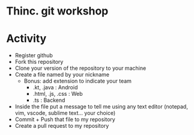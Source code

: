 # Thinc. git workshop

# Activity

- Register github
- Fork this repository
- Clone your version of the repository to your machine
- Create a file named by your nickname
  - Bonus: add extension to indicate your team
    - .kt, .java : Android
    - .html, .js, .css : Web
    - .ts : Backend
- Inside the file put a message to tell me using any text editor (notepad, vim, vscode, sublime text… your choice)
- Commit + Push that file to my repository
- Create a pull request to my repository

